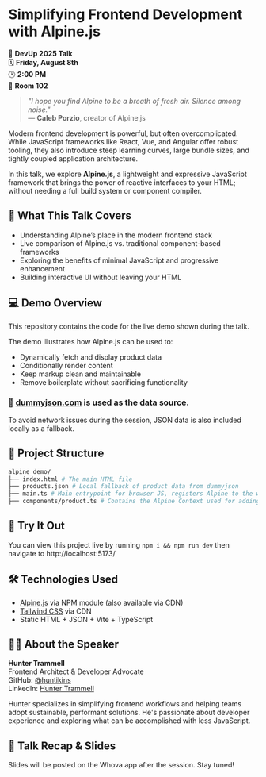 # Simplifying Frontend Development with Alpine.js

🎤 **DevUp 2025 Talk**  
🗓 **Friday, August 8th**  
🕑 **2:00 PM**  
📍 **Room 102**


> _"I hope you find Alpine to be a breath of fresh air. Silence among noise."_  
> — **Caleb Porzio**, creator of Alpine.js

Modern frontend development is powerful, but often overcomplicated. While JavaScript frameworks like React, Vue, and Angular offer robust tooling, they also introduce steep learning curves, large bundle sizes, and tightly coupled application architecture.

In this talk, we explore **Alpine.js**, a lightweight and expressive JavaScript framework that brings the power of reactive interfaces to your HTML; without needing a full build system or component compiler.


## 🎯 What This Talk Covers

- Understanding Alpine’s place in the modern frontend stack
- Live comparison of Alpine.js vs. traditional component-based frameworks
- Exploring the benefits of minimal JavaScript and progressive enhancement
- Building interactive UI without leaving your HTML


## 💻 Demo Overview

This repository contains the code for the live demo shown during the talk.

The demo illustrates how Alpine.js can be used to:

- Dynamically fetch and display product data
- Conditionally render content
- Keep markup clean and maintainable
- Remove boilerplate without sacrificing functionality

### 🔗 [dummyjson.com](https://dummyjson.com/docs/products) is used as the data source.

To avoid network issues during the session, JSON data is also included locally as a fallback.


## 📂 Project Structure

```sh
alpine_demo/
├── index.html # The main HTML file
├── products.json # Local fallback of product data from dummyjson
├── main.ts # Main entrypoint for browser JS, registers Alpine to the window and registers other components
├── components/product.ts # Contains the Alpine Context used for adding reactivity
```


## 🧪 Try It Out

You can view this project live by running `npm i && npm run dev` then navigate to http://localhost:5173/


## 🛠 Technologies Used

- [Alpine.js](https://alpinejs.dev/) via NPM module (also available via CDN)
- [Tailwind CSS](https://tailwindcss.com/) via CDN
- Static HTML + JSON + Vite + TypeScript


## 🙋‍♂️ About the Speaker

**Hunter Trammell**  
Frontend Architect & Developer Advocate  
GitHub: [@huntikins](https://github.com/huntikins)  
LinkedIn: [Hunter Trammell](https://www.linkedin.com/in/huntertrammell/)

Hunter specializes in simplifying frontend workflows and helping teams adopt sustainable, performant solutions. He's passionate about developer experience and exploring what can be accomplished with less JavaScript.


## 📍 Talk Recap & Slides

Slides will be posted on the Whova app after the session. Stay tuned!

